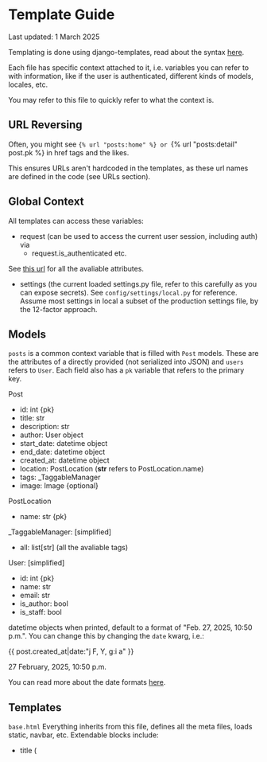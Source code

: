 # Template Guide
Last updated: 1 March 2025

Templating is done using django-templates, read about the syntax [here](https://docs.djangoproject.com/en/5.1/ref/templates/language/).

Each file has specific context attached to it, i.e. variables you can refer to with information, like if the user is authenticated, different kinds of models, locales, etc.

You may refer to this file to quickly refer to what the context is.

## URL Reversing
Often, you might see `{% url "posts:home" %} or `{% url "posts:detail" post.pk %} in href tags and the likes.

This ensures URLs aren't hardcoded in the templates, as these url names are defined in the code (see URLs section).


## Global Context
All templates can access these variables:
- request (can be used to access the current user session, including auth) via
  - request.is_authenticated
etc.

See [this url](https://docs.djangoproject.com/en/5.1/ref/request-response/>) for all the avaliable attributes.

- settings (the current loaded settings.py file, refer to this carefully as you can expose secrets).
See `config/settings/local.py` for reference. Assume most settings in local a subset of the production settings file, by the 12-factor approach.


## Models
`posts` is a common context variable that is filled with `Post` models. These are the attributes of a directly provided (not serialized into JSON) and `users` refers to `User`. Each field also has a `pk` variable that refers to the primary key.

Post
- id: int {pk}
- title: str
- description: str
- author: User object
- start_date: datetime object
- end_date: datetime object
- created_at: datetime object
- location: PostLocation (__str__ refers to PostLocation.name)
- tags: _TaggableManager
- image: Image {optional}

PostLocation
- name: str {pk}

_TaggableManager: [simplified]
- all: list[str] (all the avaliable tags)

User: [simplified]
- id: int {pk}
- name: str
- email: str
- is_author: bool
- is_staff: bool

datetime objects when printed, default to a format of "Feb. 27, 2025, 10:50 p.m.".
You can change this by changing the `date` kwarg, i.e.:

<p>{{ post.created_at|date:"j F, Y, g:i a" }}</p>
27 February, 2025, 10:50 p.m.

You can read more about the date formats [here](https://docs.djangoproject.com/en/dev/ref/templates/builtins/#date).




## Templates
`base.html`
Everything inherits from this file, defines all the meta files, loads static, navbar, etc.
Extendable blocks include:
- title (<title/>)
- css (add file-specific stylesheets, remember to {{ block.super }})
- java (add file-specific script files, remember to {{ block.super }})
- body (to override all content)
- main/content (main file elements)
- modal (add any pop-ups here)
- inline_javascript (minor functions that don't deserve to be in a js file)

The navbar active links are auto set by a custom templatetag (the class called is `.nav-active`), see pre-made example in file.



`posts/home.html`
The primary page users will view, starts with an initial set of posts based on the URL filters (see `static/js/home.js` for more info -- same filters).

Initial set of posts can be referred with `posts` and the filter params by `params`. Filter params come in a dictionary (key: value). Latest filters are:
- query (q): str (search essentially)
- page (p): int
- posts_per_page (c): int
- sort_type (s): "newest" | "oldest" | "start_date"
- author_ids (a): list[str]
- tags (t): list[str]

`home.js` comes with a basic function, `refreshPosts` that outlines how to dynamically query and refresh posts when filters are changed.


`posts/compact_posts.html`
When refreshing posts dynamically, it must be rendered first by the server to avoid code repetition. This is where a set of `posts` are rendered.

For standarization, `home.html` {% include %}s this file.


`posts/detail.html`
When a post is clicked, this is the URL that the browser should forward to see all the 'details' of the post.

To the user, the URL should be like: `domain.com/post/<int>`. To you, it should be `{% url "posts:detail" post.pk}`.


`dashboard/home.html`
Pretty much identical to `posts.html`, you may assume the user is logged in to access this template.

`posts` refers to the posts of the user, and should use a `compact_posts.html`-esque approach (if querying the api, always filter with author_ids set to [request.user.id], you can access this in the JS via DOM by storing it in a hidden tag or use an in-line approach).

`dashboard/post_form.html`
No additional context should need to be passed here, this should be created using the aid of `crispy_forms` (don't worry about it for now)


Accounts and logging in is done via abstraction and inheritance mostly.

Since there are 9,483,234 templates that need to be made for auth like forgot password, sign up, social auth, email confirmation which all really share the same stuff:
`django-allauth` has nicely provided an abstraction using `crispy_forms` which also does all the relevant field validation (like checking the email is an email).

The `allauth/elements` directory consists of the main elements, like the buttons, fields, etc.

There are two main files in `allauth/layouts`: `entrance.html` and `manage.html`.

`manage.html` should not be changed unless necessary, adding stuff to ALL the auth pages (like adding an app-wide css file) should be done in `entrance.html`.


## URLs
There should be examples of URLs in the templates already, if you would like to take a look at all the currently added URLs, follow `config/urls.py`.

That should `include()` urls from apps, defined in `discovermyuni/<app_name>/urls.py`. Each app url points to a view that points to the template (and defines context)
and most have a `name` kwarg, this is the reverse kwarg if you would like to access this url.

Example:
`discovermyuni/posts/detail.py`
The name for one url is `post-detail`, so you can reverse to it by doing {% url "post-detail" %}.

Some url files have an app_name at the top,
`discovermyuni/dashboard/urls.py`

```python
app_name = "dashboard"
urlpatterns = [
    path("", views.dashboard_page_view, name="home"),
    path("new/", views.post_form_view, name="new-post"),
]
```

In this case, to refer to the first url, {% url "dashboard:home" %} (prefix by app_name).

If quotes, just use " in the html tag and ' in the template tag. Like "{% url 'dashboard:home' %}"

## Admin Portal
There is an admin site to see all the database models and add things.

If you want to create Posts and things, the only method right now is to:

Go to 127.0.0.1:8000/admin (or whatever the Docker host is) then sign in with the admin credentials ("admin@example.com", "password") on local.

Create a PostLocation first (click the plus) then a Post, set the author to a@a.com and location to your new location.

Tags can be added like `dog,discord,board games`.
